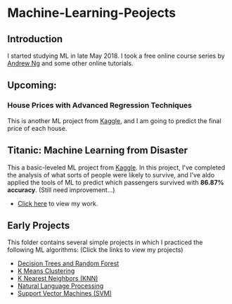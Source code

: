 # Machine-Learning-Peojects

## Introduction
I started studying ML in late May 2018. I took a free online course series by [Andrew Ng](https://www.coursera.org/learn/machine-learning/home/welcome) and some other online tutorials. 


## Upcoming: 
### House Prices with Advanced Regression Techniques
This is another ML project from [Kaggle](https://www.kaggle.com/c/house-prices-advanced-regression-techniques), and I am going to predict the final price of each house.


## Titanic: Machine Learning from Disaster
This a basic-leveled ML project from [Kaggle](https://www.kaggle.com/c/titanic). In this project, I've completed the analysis of what sorts of people were likely to survive, and I've aldo applied the tools of ML to predict which passengers survived with **86.87% accuracy**. (Still need improvement...)
* [Click here](https://github.com/sunnysakura13/Machine-Learning-Peojects/blob/master/Kaggle%20Titanic%20Solution/Titanic%20Solution.ipynb) to view my work.


## Early Projects
This folder contains several simple projects in which I practiced the following ML algorithms: (Click the links to view my projects)
* [Decision Trees and Random Forest](https://github.com/sunnysakura13/Machine-Learning-Peojects/blob/master/Early%20Projects/Decision%20Trees%20and%20Random%20Forest%20Project/Decision%20Trees%20and%20Random%20Forest%20Project%20.ipynb)
* [K Means Clustering](https://github.com/sunnysakura13/Machine-Learning-Peojects/blob/master/Early%20Projects/K%20Means%20Clustering%20Project/K%20Means%20Clustering%20Project%20.ipynb)
* [K Nearest Neighbors (KNN)](https://github.com/sunnysakura13/Machine-Learning-Peojects/blob/master/Early%20Projects/K%20Nearest%20Neighbors%20Project/K%20Nearest%20Neighbors%20Project.ipynb)
* [Natural Language Processing](https://github.com/sunnysakura13/Machine-Learning-Peojects/blob/master/Early%20Projects/Natural%20Language%20Processing%20Project/NLP%20Project.ipynb)
* [Support Vector Machines (SVM)](https://github.com/sunnysakura13/Machine-Learning-Peojects/blob/master/Early%20Projects/Support%20Vector%20Machines%20Project.ipynb)
